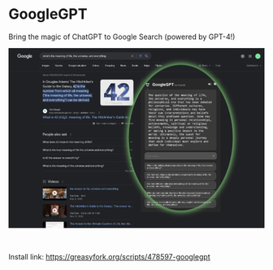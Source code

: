 # GoogleGPT
Bring the magic of ChatGPT to Google Search (powered by GPT-4!)

![](https://raw.githubusercontent.com/KudoAI/googlegpt/main/media/images/screenshots/meaning-of-life-dark-demo.png)

<br>

Install link: https://greasyfork.org/scripts/478597-googlegpt
